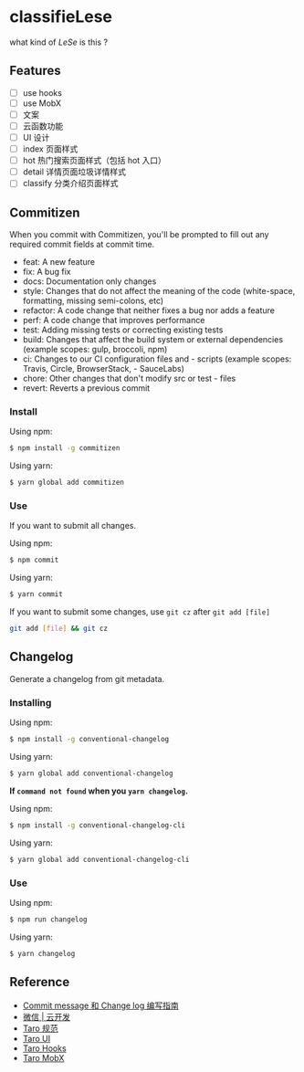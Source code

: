 # classifieLese

what kind of _LeSe_ is this ?

## Features

- [ ] use hooks
- [ ] use MobX
- [ ] 文案
- [ ] 云函数功能
- [ ] UI 设计
- [ ] index 页面样式
- [ ] hot 热门搜索页面样式（包括 hot 入口）
- [ ] detail 详情页面垃圾详情样式
- [ ] classify 分类介绍页面样式

## Commitizen

When you commit with Commitizen, you'll be prompted to fill out any required commit fields at commit time.

- feat: A new feature
- fix: A bug fix
- docs: Documentation only changes
- style: Changes that do not affect the meaning of the code (white-space, formatting, missing semi-colons, etc)
- refactor: A code change that neither fixes a bug nor adds a feature
- perf: A code change that improves performance
- test: Adding missing tests or correcting existing tests
- build: Changes that affect the build system or external dependencies (example scopes: gulp, broccoli, npm)
- ci: Changes to our CI configuration files and - scripts (example scopes: Travis, Circle, BrowserStack, - SauceLabs)
- chore: Other changes that don't modify src or test - files
- revert: Reverts a previous commit

### Install

Using npm:

```bash
$ npm install -g commitizen
```

Using yarn:

```bash
$ yarn global add commitizen
```

### Use

If you want to submit all changes.

Using npm:

```bash
$ npm commit
```

Using yarn:

```bash
$ yarn commit
```

If you want to submit some changes, use `git cz` after `git add [file]`

```bash
git add [file] && git cz
```

## Changelog

Generate a changelog from git metadata.

### Installing

Using npm:

```bash
$ npm install -g conventional-changelog
```

Using yarn:

```bash
$ yarn global add conventional-changelog
```

**If `command not found` when you `yarn changelog`.**

Using npm:

```bash
$ npm install -g conventional-changelog-cli
```

Using yarn:

```bash
$ yarn global add conventional-changelog-cli
```

### Use

Using npm:

```bash
$ npm run changelog
```

Using yarn:

```bash
$ yarn changelog
```

## Reference

- [Commit message 和 Change log 编写指南](http://www.ruanyifeng.com/blog/2016/01/commit_message_change_log.html)
- [微信 | 云开发](https://developers.weixin.qq.com/miniprogram/dev/wxcloud/basis/getting-started.html)
- [Taro 规范](https://taro-docs.jd.com/taro/docs/spec-for-taro.html)
- [Taro UI](https://taro-ui.jd.com/#/docs/introduction)
- [Taro Hooks](https://taro-docs.jd.com/taro/docs/hooks.html)
- [Taro MobX](https://taro-docs.jd.com/taro/docs/mobx.html)
